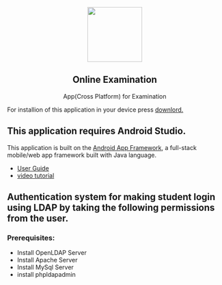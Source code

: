 <div align="center">
    <img src="https://1000logos.net/wp-content/uploads/2016/10/Android-Logo.png" height="128">
    <h2>Online Examination</h2>
    <p align="center">
        <p>App(Cross Platform) for Examination</p>
    </p>
  </div>
  
  For installion of this application in your device press [downlord.](https://drive.google.com/file/d/19me7HeJn5EDN8ZM3rijYkih7ekyQIsNg/view?usp=drivesdk)
  
  ## This application requires Android Studio.

This application is built on the [Android App Framework](https://developer.android.com/), a full-stack mobile/web app framework built with Java language.

- [User Guide](https://developer.android.com/)
- [video tutorial](https://www.youtube.com/watch?v=qK0QNA0sMGc&t=2865s)

## Authentication system for making student login using LDAP by taking the following permissions from the user.
### Prerequisites:
- Install OpenLDAP Server
- Install Apache Server
- Install MySql Server
- install phpldapadmin

